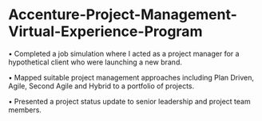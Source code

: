 # Accenture-Project-Management-Virtual-Experience-Program

• Completed a job simulation where I acted as a project manager for a hypothetical client who were launching a new brand.

• Mapped suitable project management approaches including Plan Driven, Agile, Second Agile and Hybrid to a portfolio of projects.

• Presented a project status update to senior leadership and project team members.
